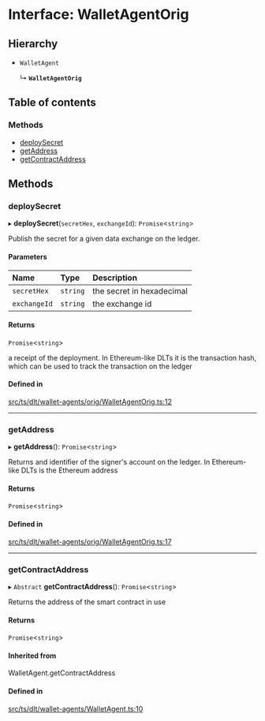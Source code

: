 # Interface: WalletAgentOrig

## Hierarchy

- `WalletAgent`

  ↳ **`WalletAgentOrig`**

## Table of contents

### Methods

- [deploySecret](WalletAgentOrig.md#deploysecret)
- [getAddress](WalletAgentOrig.md#getaddress)
- [getContractAddress](WalletAgentOrig.md#getcontractaddress)

## Methods

### deploySecret

▸ **deploySecret**(`secretHex`, `exchangeId`): `Promise`<`string`\>

Publish the secret for a given data exchange on the ledger.

#### Parameters

| Name | Type | Description |
| :------ | :------ | :------ |
| `secretHex` | `string` | the secret in hexadecimal |
| `exchangeId` | `string` | the exchange id |

#### Returns

`Promise`<`string`\>

a receipt of the deployment. In Ethereum-like DLTs it is the transaction hash, which can be used to track the transaction on the ledger

#### Defined in

[src/ts/dlt/wallet-agents/orig/WalletAgentOrig.ts:12](https://gitlab.com/i3-market/code/wp3/t3.2/conflict-resolution/non-repudiation-library/-/blob/05d8d70/src/ts/dlt/wallet-agents/orig/WalletAgentOrig.ts#L12)

___

### getAddress

▸ **getAddress**(): `Promise`<`string`\>

Returns and identifier of the signer's account on the ledger. In Ethereum-like DLTs is the Ethereum address

#### Returns

`Promise`<`string`\>

#### Defined in

[src/ts/dlt/wallet-agents/orig/WalletAgentOrig.ts:17](https://gitlab.com/i3-market/code/wp3/t3.2/conflict-resolution/non-repudiation-library/-/blob/05d8d70/src/ts/dlt/wallet-agents/orig/WalletAgentOrig.ts#L17)

___

### getContractAddress

▸ `Abstract` **getContractAddress**(): `Promise`<`string`\>

Returns the address of the smart contract in use

#### Returns

`Promise`<`string`\>

#### Inherited from

WalletAgent.getContractAddress

#### Defined in

[src/ts/dlt/wallet-agents/WalletAgent.ts:10](https://gitlab.com/i3-market/code/wp3/t3.2/conflict-resolution/non-repudiation-library/-/blob/05d8d70/src/ts/dlt/wallet-agents/WalletAgent.ts#L10)
